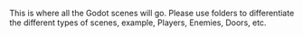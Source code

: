 This is where all the Godot scenes will go. Please use folders to differentiate the different types of scenes, example, Players, Enemies, Doors, etc.